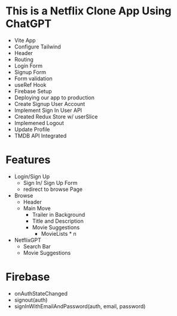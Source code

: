 # This is a Netflix Clone App Using ChatGPT

- Vite App
- Configure Tailwind
- Header
- Routing
- Login Form
- Signup Form
- Form validation
- useRef Hook
- Firebase Setup
- Deploying our app to production
- Create Signup User Account
- Implement Sign In User API
- Created Redux Store w/ userSlice
- Implemened Logout
- Update Profile
- TMDB API Integrated

# Features

- Login/Sign Up
  - Sign In/ Sign Up Form
  - redirect to browse Page
- Browse
  - Header
  - Main Move
    - Trailer in Background
    - Title and Description
    - Movie Suggestions
      - MovieLists \* n
- NetflixGPT
  - Search Bar
  - Movie Suggestions

# Firebase

- onAuthStateChanged
- signout(auth)
- signInWithEmailAndPassword(auth, email, password)
